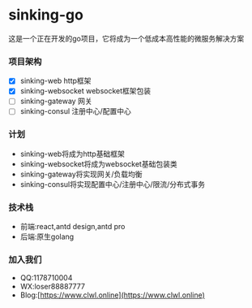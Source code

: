 # sinking-go

这是一个正在开发的go项目，它将成为一个低成本高性能的微服务解决方案

### 项目架构

- [x] sinking-web http框架
- [x] sinking-websocket websocket框架包装
- [ ] sinking-gateway 网关
- [ ] sinking-consul 注册中心/配置中心

### 计划

- sinking-web将成为http基础框架
- sinking-websocket将成为websocket基础包装类
- sinking-gateway将实现网关/负载均衡
- sinking-consul将实现配置中心/注册中心/限流/分布式事务

### 技术栈

- 前端:react,antd design,antd pro
- 后端:原生golang

### 加入我们

- QQ:1178710004
- WX:loser88887777
- Blog:[https://www.clwl.online](https://www.clwl.online)

